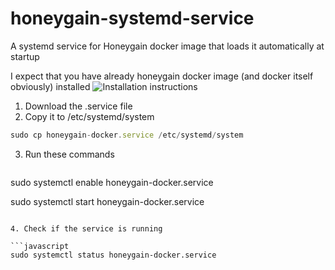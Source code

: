# honeygain-systemd-service
A systemd service for Honeygain docker image that loads it automatically at startup

I expect that you have already honeygain docker image (and docker itself obviously) installed
![Installation instructions](https://hub.docker.com/r/honeygain/honeygain)

1. Download the .service file
2. Copy it to /etc/systemd/system
```javascript
sudo cp honeygain-docker.service /etc/systemd/system
```
 
3. Run these commands
   ```javascript
sudo systemctl enable honeygain-docker.service

sudo systemctl start honeygain-docker.service
```

4. Check if the service is running

```javascript
sudo systemctl status honeygain-docker.service
```
